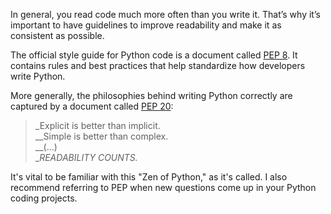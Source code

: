 In general, you read code much more often than you write it. That’s why it’s important to have guidelines to improve readability and make it as consistent as possible.

The official style guide for Python code is a document called [PEP 8](https://www.python.org/dev/peps/pep-0008/). It contains rules and best practices that help standardize how developers write Python.

More generally, the philosophies behind writing Python correctly are captured by a document called [PEP 20](https://www.python.org/dev/peps/pep-0020/): 

> _Explicit is better than implicit.  
> __Simple is better than complex.  
> __(...)  
> __READABILITY COUNTS._

It's vital to be familiar with this "Zen of Python," as it's called. I also recommend referring to PEP when new questions come up in your Python coding projects.